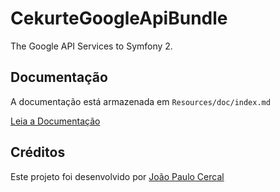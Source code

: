 CekurteGoogleApiBundle
=============

The Google API Services to Symfony 2.

Documentação
-------------

A documentação está armazenada em `Resources/doc/index.md`

[Leia a Documentação](https://github.com/CekurteSistemas/CekurteGoogleApiBundle/blob/master/Resources/doc/index.md)

Créditos
-------------
Este projeto foi desenvolvido por [João Paulo Cercal](http://sistemas.cekurte.com "João Paulo Cercal")
